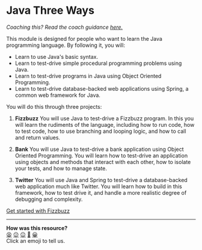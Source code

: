 # Java Three Ways

_Coaching this? Read the coach guidance [here.](https://github.com/makersacademy/slug/blob/main/materials/universe/language_intros/three_ways/java/README.ed.md)_

This module is designed for people who want to learn the Java programming language. By following it, you will:

* Learn to use Java's basic syntax.
* Learn to test-drive simple procedural programming problems using Java.
* Learn to test-drive programs in Java using Object Oriented Programming.
* Learn to test-drive database-backed web applications using Spring, a common web framework for Java.

You will do this through three projects:

1. **Fizzbuzz**
   You will use Java to test-drive a Fizzbuzz program. In this you will learn the rudiments of the language, including how to run code, how to test code, how to use branching and looping logic, and how to call and return values.

2. **Bank**
   You will use Java to test-drive a bank application using Object Oriented Programming. You will learn how to test-drive an application using objects and methods that interact with each other, how to isolate your tests, and how to manage state.

3. **Twitter**
   You will use Java and Spring to test-drive a database-backed web application much like Twitter. You will learn how to build in this framework, how to test drive it, and handle a more realistic degree of debugging and complexity.

[Get started with Fizzbuzz](01_fizzbuzz.md)

<!-- OMITTED -->


<!-- BEGIN GENERATED SECTION DO NOT EDIT -->

---

**How was this resource?**  
[😫](https://airtable.com/shrUJ3t7KLMqVRFKR?prefill_Repository=makersacademy/three_ways&prefill_File=java/README.md&prefill_Sentiment=😫) [😕](https://airtable.com/shrUJ3t7KLMqVRFKR?prefill_Repository=makersacademy/three_ways&prefill_File=java/README.md&prefill_Sentiment=😕) [😐](https://airtable.com/shrUJ3t7KLMqVRFKR?prefill_Repository=makersacademy/three_ways&prefill_File=java/README.md&prefill_Sentiment=😐) [🙂](https://airtable.com/shrUJ3t7KLMqVRFKR?prefill_Repository=makersacademy/three_ways&prefill_File=java/README.md&prefill_Sentiment=🙂) [😀](https://airtable.com/shrUJ3t7KLMqVRFKR?prefill_Repository=makersacademy/three_ways&prefill_File=java/README.md&prefill_Sentiment=😀)  
Click an emoji to tell us.

<!-- END GENERATED SECTION DO NOT EDIT -->
